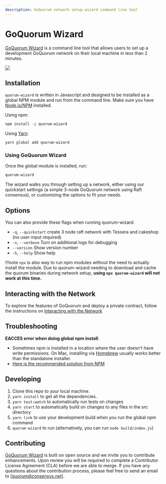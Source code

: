 ```yaml
---
description: GoQuorum network setup wizard command line tool
---
```


# GoQuorum Wizard

[GoQuorum Wizard](https://github.com/ConsenSys/quorum-wizard) is a command line tool that allows
users to set up a development GoQuorum network on their local machine in less than 2 minutes.

![](../../../images/quorum-wizard.gif)

## Installation

`quorum-wizard` is written in Javascript and designed to be installed as a global NPM module and run
from the command line. Make sure you have [Node.js/NPM](https://docs.npmjs.com/downloading-and-installing-node-js-and-npm) installed.

Using npm:

```Bash
npm install -g quorum-wizard
```

Using [Yarn](https://yarnpkg.com/):

```Bash
yarn global add quorum-wizard
```

### Using GoQuorum Wizard

Once the global module is installed, run:

```Bash
quorum-wizard
```

The wizard walks you through setting up a network, either using our quickstart settings (a simple 3-node
GoQuorum network using Raft consensus), or customizing the options to fit your needs.

## Options

You can also provide these flags when running quorum-wizard:

* `-q`, `--quickstart` create 3 node raft network with Tessera and cakeshop (no user-input required)
* `-v`, `--verbose`     Turn on additional logs for debugging
* `--version`           Show version number
* `-h`, `--help`        Show help

!!!note
    `npx` is also way to run npm modules without the need to actually install the module.
    Due to quorum-wizard needing to download and cache the quorum binaries during network setup,
    **using `npx quorum-wizard` will not work at this time.**

## Interacting with the Network

To explore the features of GoQuorum and deploy a private contract, follow the instructions on [Interacting with the Network](Interacting.md)

## Troubleshooting

**EACCES error when doing global npm install**:

* Sometimes npm is installed in a location where the user doesn't have write permissions. On Mac, installing via [Homebrew](https://brew.sh) usually works better than the standalone installer.
* [Here is the recommended solution from NPM](https://docs.npmjs.com/resolving-eacces-permissions-errors-when-installing-packages-globally)

## Developing

1. Clone this repo to your local machine.
1. `yarn install` to get all the dependencies.
1. `yarn test:watch` to automatically run tests on changes
1. `yarn start` to automatically build on changes to any files in the src directory
1. `yarn link` to use your development build when you run the global npm command
1. `quorum-wizard` to run (alternatively, you can run `node build/index.js`)

## Contributing

[GoQuorum Wizard](https://github.com/ConsenSys/quorum-wizard) is built on open source and we invite
you to contribute enhancements. Upon review you will be required to complete a Contributor License Agreement (CLA)
before we are able to merge. If you have any questions about the contribution process, please feel free to
send an email to [quorum@consensys.net].

